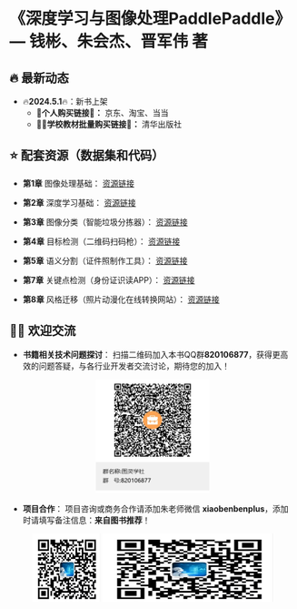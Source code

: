 # 《深度学习与图像处理PaddlePaddle》— 钱彬、朱会杰、晋军伟 著


## 🔥 最新动态

- 🔥**2024.5.1**🔥：新书上架
  - **💙个人购买链接🔗：** 京东、淘宝、当当
  - **👩‍🏫学校教材批量购买链接🔗：** 清华出版社


## ⭐ 配套资源（数据集和代码）
* **第1章** 图像处理基础：
[资源链接](https://aistudio.baidu.com/datasetdetail/253430)

* **第2章** 深度学习基础：
[资源链接](https://aistudio.baidu.com/datasetdetail/252154)

* **第3章** 图像分类（智能垃圾分拣器）：
[资源链接](https://aistudio.baidu.com/datasetdetail/251514)

* **第4章** 目标检测（二维码扫码枪）：
[资源链接](https://aistudio.baidu.com/datasetdetail/103078)

* **第5章** 语义分割（证件照制作工具）：
[资源链接](https://aistudio.baidu.com/datasetdetail/253252)

* **第7章** 关键点检测（身份证识读APP）：
[资源链接](https://aistudio.baidu.com/datasetdetail/237276)

* **第8章** 风格迁移（照片动漫化在线转换网站）：
[资源链接](https://aistudio.baidu.com/datasetdetail/244532)


## 🧙‍♂️ 欢迎交流
* **书籍相关技术问题探讨**：
扫描二维码加入本书QQ群**820106877**，获得更高效的问题答疑，与各行业开发者交流讨论，期待您的加入！
<div align='center'>
  <img src='./docs/qq.png'width='200' height='200'/>
</div>

* **项目合作**：
项目咨询或商务合作请添加朱老师微信 **xiaobenbenplus**，添加时请填写备注信息：**来自图书推荐**！
<div align='center'>
<img src='./docs/wechat.jpg'width='120' height='120'/>
  <img src='./docs/wechat.jpg'width='300' height='120'/>
</div>

